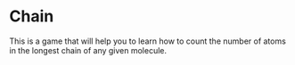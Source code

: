 Chain
=========
This is a game that will help you to learn how to count the number of atoms in the longest chain of any given molecule.
